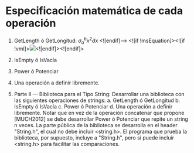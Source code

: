# Especificación matemática de cada operación  

1. GetLength ó GetLongitud:  $\sigma_{a}^{b} x^2 dx$
<![endif]--> <![if !msEquation]><![if !vml]>![](file:///C:/Users/LENOVO~1/AppData/Local/Temp/msohtmlclip1/01/clip_image002.png)<![endif]><![endif]>
2. IsEmpty ó IsVacía  

3. Power ó Potenciar  

4. Una operación a definir libremente.   





5. Parte II — Biblioteca para el Tipo String: Desarrollar una biblioteca con las
siguientes operaciones de strings:
a. GetLength ó GetLongitud
b. IsEmpty ó IsVacía
c. Power ó Potenciar
d. Una operación a definir libremente.
Notar que en vez de la operación concatenar que propone [MUCH2012] se
debe desarrollar Power ó Potenciar que repite un string n veces.
La parte pública de la biblioteca se desarrolla en el header "String.h", el
cual no debe incluir <string.h>. El programa que prueba la biblioteca, por
supuesto, incluye a "String.h", pero sí puede incluir <string.h> para facilitar
las comparaciones.
<!--stackedit_data:
eyJoaXN0b3J5IjpbLTE4NzMwMTc3NzMsLTQyNTY3MTA4MV19
-->